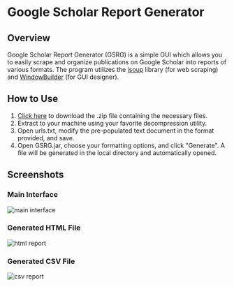 # Google Scholar Report Generator

## Overview

Google Scholar Report Generator (GSRG) is a simple GUI which allows you to easily scrape and organize publications on Google Scholar into reports of various formats. The program utilizes the [jsoup](http://jsoup.org/) library (for web scraping) and [WindowBuilder](https://eclipse.org/windowbuilder/) (for GUI designer).

## How to Use
1. [Click here](http://matthewdiana.com/downloads/GSRG.zip) to download the .zip file containing the necessary files.
2. Extract to your machine using your favorite decompression utility.
3. Open urls.txt, modify the pre-populated text document in the format provided, and save.
4. Open GSRG.jar, choose your formatting options, and click "Generate". A file will be generated in the local directory and automatically opened.

## Screenshots

### Main Interface
![main interface](http://i.imgur.com/UmurEwX.png)

### Generated HTML File
![html report](http://i.imgur.com/xfevv1Q.png)

### Generated CSV File
![csv report](http://i.imgur.com/jksVoqq.png)
